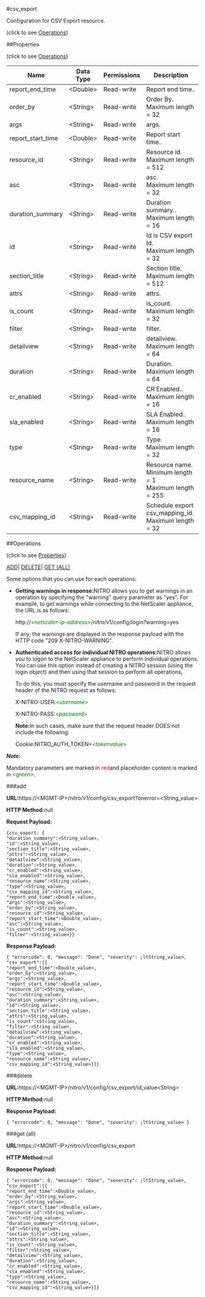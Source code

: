 #csv_export



Configuration for CSV Export resource.

<span>(click to see [Operations](#operations))</span>



##Properties 

<span>(click to see [Operations](#operations))</span>





<table><thead><tr><th>Name</th><th>Data Type</th><th>Permissions</th><th>Description</th></tr></thead><tbody><tr><td>report_end_time</td><td>&lt;Double></td><td>Read-write</td><td>Report end time..</td></tr><tr><td>order_by</td><td>&lt;String></td><td>Read-write</td><td>Order By.<br>Maximum length = 32</td></tr><tr><td>args</td><td>&lt;String></td><td>Read-write</td><td>args.</td></tr><tr><td>report_start_time</td><td>&lt;Double></td><td>Read-write</td><td>Report start time..</td></tr><tr><td>resource_id</td><td>&lt;String></td><td>Read-write</td><td>Resource id.<br>Maximum length = 512</td></tr><tr><td>asc</td><td>&lt;String></td><td>Read-write</td><td>asc.<br>Maximum length = 32</td></tr><tr><td>duration_summary</td><td>&lt;String></td><td>Read-write</td><td>Duration summary..<br>Maximum length = 16</td></tr><tr><td>id</td><td>&lt;String></td><td>Read-write</td><td>Id is CSV export Id.<br>Maximum length = 32</td></tr><tr><td>section_title</td><td>&lt;String></td><td>Read-write</td><td>Section title.<br>Maximum length = 512</td></tr><tr><td>attrs</td><td>&lt;String></td><td>Read-write</td><td>attrs.</td></tr><tr><td>is_count</td><td>&lt;String></td><td>Read-write</td><td>is_count.<br>Maximum length = 32</td></tr><tr><td>filter</td><td>&lt;String></td><td>Read-write</td><td>filter.</td></tr><tr><td>detailview</td><td>&lt;String></td><td>Read-write</td><td>detailview.<br>Maximum length = 64</td></tr><tr><td>duration</td><td>&lt;String></td><td>Read-write</td><td>Duration.<br>Maximum length = 64</td></tr><tr><td>cr_enabled</td><td>&lt;String></td><td>Read-write</td><td>CR Enabled..<br>Maximum length = 16</td></tr><tr><td>sla_enabled</td><td>&lt;String></td><td>Read-write</td><td>SLA Enabled..<br>Maximum length = 16</td></tr><tr><td>type</td><td>&lt;String></td><td>Read-write</td><td>Type.<br>Maximum length = 32</td></tr><tr><td>resource_name</td><td>&lt;String></td><td>Read-write</td><td>Resource name.<br>Minimum length = 1<br>Maximum length = 255</td></tr><tr><td>csv_mapping_id</td><td>&lt;String></td><td>Read-write</td><td>Schedule export csv_mapping_id.<br>Maximum length = 32</td></tr></tbody></table>

##Operations 

<span>(click to see [Properties](#properties))</span>





[ADD](#all)| [DELETE](#delete)| [GET (ALL)](#get-all)





Some options that you can use for each operations:

<ul><li><p><b>Getting warnings in response:</b>NITRO allows you to get warnings in an operation by specifying the "warning" query parameter as "yes". For example, to get warnings while connecting to the NetScaler appliance, the URL is as follows:</p><p>http://<span style="color:green;font-style:italic;">&lt;netscaler-ip-address&gt;</span>/nitro/v1/config/login?warning=yes</p><p>If any, the warnings are displayed in the response payload with the HTTP code "209 X-NITRO-WARNING".</p></li><li><p><b>Authenticated access for individual NITRO operations:</b>NITRO allows you to logon to the NetScaler appliance to perform individual operations. You can use this option instead of creating a NITRO session (using the login object) and then using that session to perform all operations,</p><p>To do this, you must specify the username and password in the request header of the NITRO request as follows:</p><p>X-NITRO-USER:<span style="color:green;font-style:italic;">&lt;username&gt;</span></p><p>X-NITRO-PASS:<span style="color:green;font-style:italic;">&lt;password&gt;</span></p><p><b>Note:</b>In such cases, make sure that the request header DOES not include the following:</p><p>Cookie:NITRO_AUTH_TOKEN=<span style="color:green;font-style:italic;">&lt;tokenvalue&gt;</span></p></li></ul>







***Note:*** 

Mandatory parameters are marked in <span style="color:#FF0000;">red</span>and placeholder content is marked in <span style="color:green;font-style:italic">&lt;green&gt;</span>.



###add







<b>URL:</b>https://&lt;MGMT-IP&gt;/nitro/v1/config/csv_export?onerror=&lt;String_value&gt;

<b>HTTP Method:</b>null

<b>Request Payload: </b>
```
{csv_export: {
"duration_summary":<String_value>,
"id":<String_value>,
"section_title":<String_value>,
"attrs":<String_value>,
"detailview":<String_value>,
"duration":<String_value>,
"cr_enabled":<String_value>,
"sla_enabled":<String_value>,
"resource_name":<String_value>,
"type":<String_value>,
"csv_mapping_id":<String_value>,
"report_end_time":<Double_value>,
"args":<String_value>,
"order_by":<String_value>,
"resource_id":<String_value>,
"report_start_time":<Double_value>,
"asc":<String_value>,
"is_count":<String_value>,
"filter":<String_value>}}
```

<b>Response Payload: </b>
```
{ "errorcode": 0, "message": "Done", "severity": ;ltString_value>, "csv_export":[{
"report_end_time":<Double_value>,
"order_by":<String_value>,
"args":<String_value>,
"report_start_time":<Double_value>,
"resource_id":<String_value>,
"asc":<String_value>,
"duration_summary":<String_value>,
"id":<String_value>,
"section_title":<String_value>,
"attrs":<String_value>,
"is_count":<String_value>,
"filter":<String_value>,
"detailview":<String_value>,
"duration":<String_value>,
"cr_enabled":<String_value>,
"sla_enabled":<String_value>,
"type":<String_value>,
"resource_name":<String_value>,
"csv_mapping_id":<String_value>}]}
```







###delete







<b>URL:</b>https://&lt;MGMT-IP&gt;/nitro/v1/config/csv_export/id_value&lt;String&gt;

<b>HTTP Method:</b>null

<b>Response Payload: </b>
```
{ "errorcode": 0, "message": "Done", "severity": ;ltString_value> }
```







###get (all)







<b>URL:</b>https://&lt;MGMT-IP&gt;/nitro/v1/config/csv_export

<b>HTTP Method:</b>null

<b>Response Payload: </b>
```
{ "errorcode": 0, "message": "Done", "severity": ;ltString_value>, "csv_export":[{
"report_end_time":<Double_value>,
"order_by":<String_value>,
"args":<String_value>,
"report_start_time":<Double_value>,
"resource_id":<String_value>,
"asc":<String_value>,
"duration_summary":<String_value>,
"id":<String_value>,
"section_title":<String_value>,
"attrs":<String_value>,
"is_count":<String_value>,
"filter":<String_value>,
"detailview":<String_value>,
"duration":<String_value>,
"cr_enabled":<String_value>,
"sla_enabled":<String_value>,
"type":<String_value>,
"resource_name":<String_value>,
"csv_mapping_id":<String_value>}]}
```







